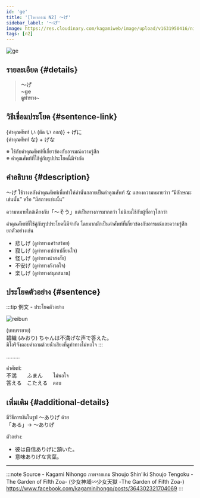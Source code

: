 ```yaml
---
id: 'ge'
title: '[ไวยากรณ์ N2] 〜げ'
sidebar_label: '〜げ'
image: https://res.cloudinary.com/kagamiweb/image/upload/v1631950416/nihongo/grammar/n2/reibun/ge.jpg
tags: [n2]
---
```


![ge](https://res.cloudinary.com/kagamiweb/image/upload/v1640445088/nihongo/grammar/n2/ge.jpg)

## รายละเอียด {#details}

> **〜げ**  
> **~ge**  
> **ดูท่าทาง~**

## วิธีเชื่อมประโยค {#sentence-link}

{คำคุณศัพท์ い (ตัด い ออก)} + げに  
{คำคุณศัพท์ な} + げな

※ ใช้กับคำคุณศัพท์ที่เกี่ยวข้องกับอารมณ์ความรู้สึก  
※ คำคุณศัพท์ที่ใช้คู่กับรูปประโยคนี้มีจำกัด

## คำอธิบาย {#description}

〜げ ใช้วางหลังคำคุณศัพท์เพื่อทำให้คำนั้นกลายเป็นคำคุณศัพท์ な แสดงความหมายว่าา “มีลักษณะเช่นนั้น” หรือ “มีสภาพเช่นนั้น”

ความหมายใกล้เคียงกับ「〜そう」แต่เป็นทางการมากกว่า ไม่นิยมใช้กับผู้ที่อาวุโสกว่า

คำคุณศัพท์ที่ใช้คู่กับรูปประโยคนี้มีจำกัด โดยมากมักเป็นคำศัพท์ที่เกี่ยวข้องกับอารมณ์และความรู้สึก ยกตัวอย่างเช่น
- 悲しげ (ดูท่าทางเศร้าสร้อย)
- 寂しげ (ดูท่าทางเปล่าเปลี่ยนใจ)
- 怪しげ (ดูท่าทางน่าสงสัย)
- 不安げ (ดูท่าทางกังวลใจ)
- 楽しげ (ดูท่าทางสนุกสนาน)

## ประโยคตัวอย่าง {#sentence}

:::tip 例文 - ประโยคตัวอย่าง

![reibun](https://res.cloudinary.com/kagamiweb/image/upload/v1631950416/nihongo/grammar/n2/reibun/ge.jpg)

(บทบรรยาย)  
碧織 (みおり) ちゃんは不満げな声で答えた。  
มิโอริจังตอบคำถามด้วยน้ำเสียงที่ดูท่าทางไม่พอใจ
:::

.........

คำศัพท์:  
不満　　ふまん　　ไม่พอใจ  
答える　こたえる　ตอบ

## เพิ่มเติม {#additional-details}

มีวิธีการผันในรูป 〜ありげ ด้วย  
「ある」→ 〜ありげ  

ตัวอย่าง:
- 彼は自信ありげに頷いた。
- 意味ありげな言葉。

---
:::note Source - Kagami Nihongo
ภาพจากเกม Shoujo Shin'iki Shoujo Tengoku -The Garden of Fifth Zoa- (少女神域∽少女天獄 -The Garden of Fifth Zoa-)  
https://www.facebook.com/kagaminihongo/posts/364302321704069
:::